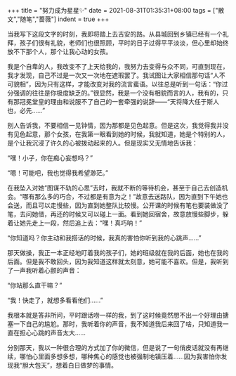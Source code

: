 +++
title = "努力成为星星✨"
date = 2021-08-31T01:35:31+08:00
tags = ["散文","随笔","蔷薇"]
indent = true
+++

当我写下这段文字的时刻，我即将踏上去吉安的路。从县城回到乡镇已经有一个礼拜，孩子们很有礼貌，老师们也很照顾，平时的日子过得平平淡淡，但心里却始终放不下那个人，那个让我心动的女孩。

<!--more-->
我是个自卑的人，我改变不了上天给我的，我努力去变得与众不同，可直到现在，我才发现，自己不过是一次又一次地在遮瑕罢了。我试图让大家相信那句话“人不可貌相”，因为只有这样，才能改变对我的流言蜚语。以往总是听到一句话：“你过分强调的往往是你极度缺乏的。”很显然，我是一个没有相貌而言的人，我有的，只有那冠冕堂皇的理由和说服不了自己的一套牵强的说辞——“天将降大任于斯人也，必先……”

别人告诉我，不要相信一见钟情，因为那都是见色起意。但是这次，我觉得我并没有见色起意，那个女孩，在我第一眼看到她的时候，我就知道，她是个特别的人，是个让我沉浸了许久的心被拨动起来的人。但是现实又无情地告诉我：

“嘿！小子，你在痴心妄想吗？”

“嗯！可能吧，我也觉得我希望渺茫。”

在我坠入对她“图谋不轨的心思”去时，我就不断的等待机会，甚至于自己去创造机会。“哪有那么多的巧合，不过都是有意为之！”故意去送路队，因为直到下午她也会送，而且可以走慢些，因为直到她整队比较慢。公开课的时候有笔也要装做没了笔，去问她借，再还的时候又可以碰上一面。看到她回宿舍，故意放慢些脚步，躲着让她先走上一段，然后追上去：“嘿！真巧呐！”

“你知道吗？你主动和我搭话的时候，我真的害怕你听到我的心跳声……”

那天做操，我正一本正经地盯着我的孩子们，她的班级就在我的后面，她也在我的后面。但是我不敢回头，因为我知道这样就太刻意，她可能不喜欢。但是，我听到了一声我听着心颤的声音：

“你站那么直干嘛？”

“我！快走了，就想多看看他们……”

我根本就是答非所问，平时跟话唠一样的我，到了这时候竟然想不出一个好理由搪塞一下自己的尴尬。那时，我听着你的声音，我不知道我后来回了啥，只知道我一直在担心心跳的声音太大……

分别那天，我以一种很合理的方式加了你的微信，但是说了一句俏皮话就没有再继续，哪怕心里面多想多想，哪种焦心的感觉也被强制地镇压着……因为我害怕你发现我“胆大包天”，想着白日做梦的事情。

